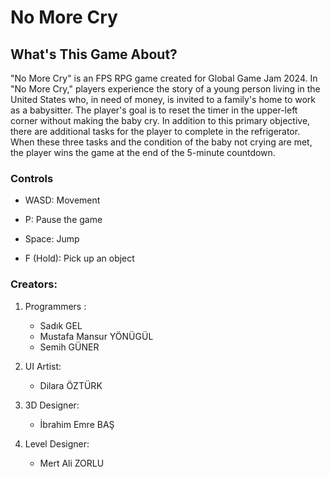 <h1 id="no-more-cry">No More Cry</h1>
<h2 id="whats-this-game-about">What&#39;s This Game About?</h2>
<p>&quot;No More Cry&quot; is an FPS RPG game created for Global Game Jam 2024. In &quot;No More Cry,&quot; players experience the story of a young person living in the United States who, in need of money, is invited to a family&#39;s home to work as a babysitter. The player&#39;s goal is to reset the timer in the upper-left corner without making the baby cry. In addition to this primary objective, there are additional tasks for the player to complete in the refrigerator. When these three tasks and the condition of the baby not crying are met, the player wins the game at the end of the 5-minute countdown.</p>
<h3 id="controls">Controls</h3>
<ul>
<li><p>WASD: Movement</p>
</li>
<li><p>P: Pause the game</p>
</li>
<li><p>Space: Jump</p>
</li>
<li><p>F (Hold): Pick up an object</p>
</li>
</ul>
<h3 id="creators">Creators:</h3>
<ol>
<li><p>Programmers : </p>
<ul>
<li>Sadık GEL</li>
<li>Mustafa Mansur YÖNÜGÜL</li>
<li>Semih GÜNER</li>
</ul>
</li>
<li><p>UI Artist:</p>
<ul>
<li>Dilara ÖZTÜRK</li>
</ul>
</li>
<li><p>3D Designer:</p>
<ul>
<li>İbrahim Emre BAŞ</li>
</ul>
</li>
<li><p>Level Designer:</p>
<ul>
<li>Mert Ali ZORLU</li>
</ul>
</li>
</ol>
